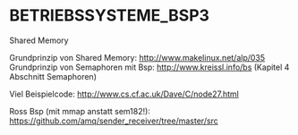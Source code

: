 # BETRIEBSSYSTEME_BSP3
Shared Memory

Grundprinzip von Shared Memory: http://www.makelinux.net/alp/035
Grundprinzip von Semaphoren mit Bsp: http://www.kreissl.info/bs (Kapitel 4 Abschnitt Semaphoren) 


Viel Beispielcode: http://www.cs.cf.ac.uk/Dave/C/node27.html


Ross Bsp (mit mmap anstatt sem182!): https://github.com/amq/sender_receiver/tree/master/src
